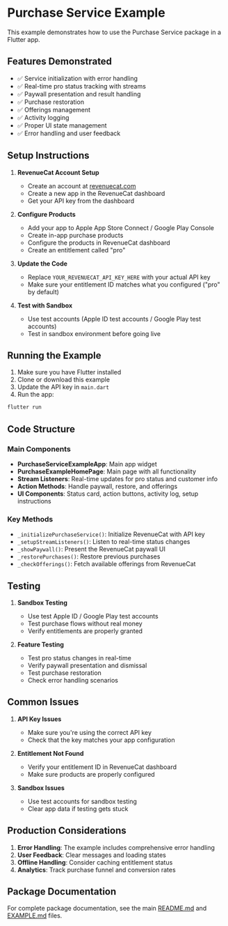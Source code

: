 # Purchase Service Example

This example demonstrates how to use the Purchase Service package in a Flutter app.

## Features Demonstrated

- ✅ Service initialization with error handling
- ✅ Real-time pro status tracking with streams
- ✅ Paywall presentation and result handling
- ✅ Purchase restoration
- ✅ Offerings management
- ✅ Activity logging
- ✅ Proper UI state management
- ✅ Error handling and user feedback

## Setup Instructions

1. **RevenueCat Account Setup**

   - Create an account at [revenuecat.com](https://www.revenuecat.com/)
   - Create a new app in the RevenueCat dashboard
   - Get your API key from the dashboard

2. **Configure Products**

   - Add your app to Apple App Store Connect / Google Play Console
   - Create in-app purchase products
   - Configure the products in RevenueCat dashboard
   - Create an entitlement called "pro"

3. **Update the Code**

   - Replace `YOUR_REVENUECAT_API_KEY_HERE` with your actual API key
   - Make sure your entitlement ID matches what you configured ("pro" by default)

4. **Test with Sandbox**
   - Use test accounts (Apple ID test accounts / Google Play test accounts)
   - Test in sandbox environment before going live

## Running the Example

1. Make sure you have Flutter installed
2. Clone or download this example
3. Update the API key in `main.dart`
4. Run the app:

```bash
flutter run
```

## Code Structure

### Main Components

- **PurchaseServiceExampleApp**: Main app widget
- **PurchaseExampleHomePage**: Main page with all functionality
- **Stream Listeners**: Real-time updates for pro status and customer info
- **Action Methods**: Handle paywall, restore, and offerings
- **UI Components**: Status card, action buttons, activity log, setup instructions

### Key Methods

- `_initializePurchaseService()`: Initialize RevenueCat with API key
- `_setupStreamListeners()`: Listen to real-time status changes
- `_showPaywall()`: Present the RevenueCat paywall UI
- `_restorePurchases()`: Restore previous purchases
- `_checkOfferings()`: Fetch available offerings from RevenueCat

## Testing

1. **Sandbox Testing**

   - Use test Apple ID / Google Play test accounts
   - Test purchase flows without real money
   - Verify entitlements are properly granted

2. **Feature Testing**
   - Test pro status changes in real-time
   - Verify paywall presentation and dismissal
   - Test purchase restoration
   - Check error handling scenarios

## Common Issues

1. **API Key Issues**

   - Make sure you're using the correct API key
   - Check that the key matches your app configuration

2. **Entitlement Not Found**

   - Verify your entitlement ID in RevenueCat dashboard
   - Make sure products are properly configured

3. **Sandbox Issues**
   - Use test accounts for sandbox testing
   - Clear app data if testing gets stuck

## Production Considerations

1. **Error Handling**: The example includes comprehensive error handling
2. **User Feedback**: Clear messages and loading states
3. **Offline Handling**: Consider caching entitlement status
4. **Analytics**: Track purchase funnel and conversion rates

## Package Documentation

For complete package documentation, see the main [README.md](../README.md) and [EXAMPLE.md](../EXAMPLE.md) files.
